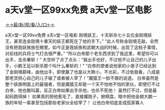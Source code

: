 # a天v堂一区99xx免费 a天v堂一区电影

<a href="https://m8k3.cc">→→最/新/观/看/入/口←←</a>

a天v堂一区99xx免费 a天v堂一区电影
刚境妖王，十天斩杀七十五位金刚境妖王，甚至连金刚境十重天的妖王都死在了他的手下。”
    “此人号称金刚境无敌，全然没有把我妖族放在眼里。如今正是我妖族和武朝大战的时候，出现了这档子事情，对前线的兵将士气打击很严重。”
    “所以白帝那个老东西求到了我这里，希望你可以出手，击杀秦斩！”
    大空听了点了点头：“我出手也好，不过他不让自己的儿子出手，小鹏王足以斩杀那个叫什么秦斩的！”
    “白帝的使者说他家的小崽子已经达到了金刚境巅峰，由他出手，即使赢了也是以大欺小，不光彩，不过依我看，八成是那老货担心自己的儿子输了或者被人宰了！”魔猿王一脸不屑的说道。
    白帝虽然是整个妖族明面上的最强者，但是魔猿王却是一个天不怕地不怕的家伙，即使打不过白帝，他也敢叫嚣，反正白帝如果出手杀他，也杀不死他！
    虽然打不过，但是最起码跑得掉！
    如果真的把他惹毛了，直接撂挑子，掀棋盘，暗中把他金翅大鹏一族的年轻一辈甚至包括那些老家伙全给宰了！
    让他白帝彻底变成孤家寡人

